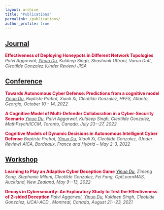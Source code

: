 ```yaml
---
layout: archive
title: "Publications"
permalink: /publications/
author_profile: true
---
```


<!-- {% if author.googlescholar %}
  You can also find my articles on <u><a href="{{author.googlescholar}}">my Google Scholar profile</a>.</u>
{% endif %}

{% include base_path %}

{% for post in site.publications reversed %}
  {% include archive-single.html %}
{% endfor %} -->

## <u>Journal</u>
<span style="color:#cc002b;">**Effectiveness of Deploying Honeypots in Different Network Topologies**</span>   <span style="color:#4d4d4d;">*Palvi Aggarwal, <u>Yinuo Du</u>, Kuldeep Singh, Shashank Uttrani, Varun Dutt, Cleotilde Gonzalez*   *(Under Review) JISA*

## <u>Conference</u>
<span style="color:#cc002b;">**Towards Autonomous Cyber Defense: Predictions from a cognitive model**</span>   <span style="color:#4d4d4d;">*<u>Yinuo Du</u>*, *Baptiste Prébot, Xiaoli Xi, Cleotilde Gonzalez,*   *HFES, Atlanta, Georgia, October 10 - 14, 2022*</span>

<span style="color:#cc002b;">**A Cognitive Model of Multi-Defender Collaboration in a Cyber-Security Scenario**</span>   <span style="color:#4d4d4d;">*<u>Yinuo Du</u>*, *Palvi Aggarwal, Kuldeep Singh, Cleotilde Gonzalez,*   *MathPsych/ICCM, Toronto, Canada, July 23--27, 2022*</span>

<span style="color:#cc002b;">**Cognitive Models of Dynamic Decisions in Autonomous Intelligent Cyber Defense**</span>   <span style="color:#4d4d4d;">*Baptiste Prebot, <u>Yinuo Du</u>, Xiaoli Xi, Cleotilde Gonzalez,*   *(Under Review) AICA, Bordeaux, France and Hybrid – May 2-3, 2022*</span>

## <u>Workshop</u>
<span style="color:#cc002b;">**Learning to Play an Adaptive Cyber Deception Game**</span>   *<u>Yinuo Du</u>*, <span style="color:#4d4d4d;">*Zimeng Song, Stephanie Milani, Cleotilde Gonzalez, Fei Fang,*   *OptLearnMAS, Auckland, New Zealand, May 9--13, 2022*</span>

<span style="color:#cc002b;">**Decoys in Cybersecurity: An Exploratory Study to Test the Effectiveness of 2-sided Deception**</span>   <span style="color:#4d4d4d;">*Palvi Aggarwal, <u>Yinuo Du</u>, Kuldeep Singh, Cleotilde Gonzalez,*   *IJCAI-ACD , Montreal, Canada, August 21--23, 2021*</span>


